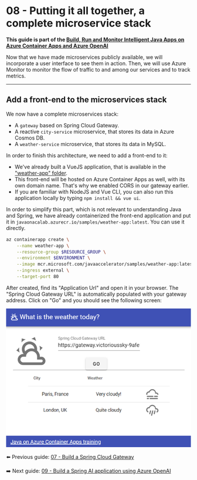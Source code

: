 # 08 - Putting it all together, a complete microservice stack

__This guide is part of the [Build, Run and Monitor Intelligent Java Apps on Azure Container Apps and Azure OpenAI](../README.md)__

Now that we have made microservices publicly available, we will incorporate a user interface to see them in action. Then, we will use Azure Monitor to monitor the flow of traffic to and among our services and to track metrics.

---

## Add a front-end to the microservices stack

We now have a complete microservices stack:

- A `gateway` based on Spring Cloud Gateway.
- A reactive `city-service` microservice, that stores its data in Azure Cosmos DB.
- A `weather-service` microservice, that stores its data in MySQL.

In order to finish this architecture, we need to add a front-end to it:

- We've already built a VueJS application, that is available in the ["weather-app" folder](weather-app/).
- This front-end will be hosted on Azure Container Apps as well, with its own domain name. That's why we enabled CORS in our gateway earlier.
- If you are familiar with NodeJS and Vue CLI, you can also run this application locally by typing `npm install && vue ui`.

In order to simplify this part, which is not relevant to understanding Java and Spring, we have already containerized the front-end application and put it in `javaonacalab.azurecr.io/samples/weather-app:latest`. You can use it directly.

```bash
az containerapp create \
    --name weather-app \
    --resource-group $RESOURCE_GROUP \
    --environment $ENVIRONMENT \
    --image mcr.microsoft.com/javaaccelerator/samples/weather-app:latest \
    --ingress external \
    --target-port 80
```

After created, find its "Application Url" and open it in your browser. The "Spring Cloud Gateway URL" is automatically populated with your gateway address. Click on "Go" and you should see the following screen:

![VueJS front-end](media/01-vuejs-frontend.png)

⬅️ Previous guide: [07 - Build a Spring Cloud Gateway](../07-build-a-spring-cloud-gateway/README.md)

➡️ Next guide: [09 - Build a Spring AI application using Azure OpenAI](../09-build-a-spring-ai-application-using-azure-openai/README.md)
